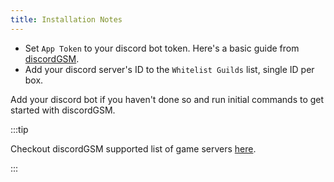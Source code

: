 ```yaml
---
title: Installation Notes
---
```


- Set `App Token` to your discord bot token. Here's a basic guide from [discordGSM](https://discordgsm.com/guide/how-to-get-a-discord-bot-token).
- Add your discord server's ID to the `Whitelist Guilds` list, single ID per box.

Add your discord bot if you haven't done so and run initial commands to get started with discordGSM.

:::tip

Checkout discordGSM supported list of game servers [here](https://discordgsm.com/guide/supported-games).

:::
